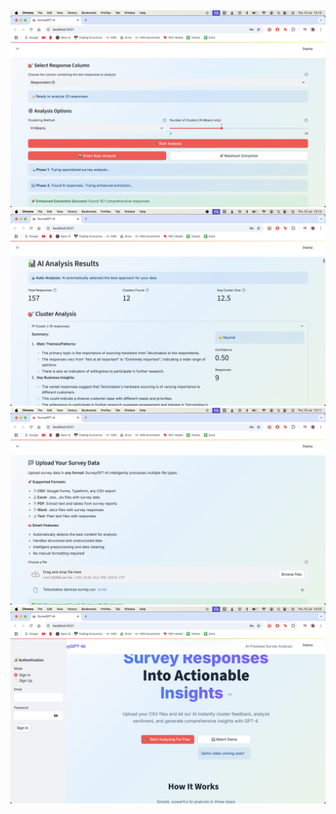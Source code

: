 <img src="screenshots/analysispage.png">

<img src="screenshots/analysisresults.png">

<img src="screenshots/uploadpage.png">

<img src="screenshots/userauth.png">
